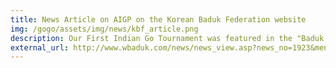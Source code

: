 ```yaml
---
title: News Article on AIGP on the Korean Baduk Federation website
img: /gogo/assets/img/news/kbf_article.png
description: Our First Indian Go Tournament was featured in the "Baduk News" section of the Korean Baduk Federation's website. You can read the news article using the link below<br><br>If that link doesn't work, please find an archive.org link <a href="https://web.archive.org/web/20230509044549/http://www.wbaduk.com/news/news_view.asp?news_no=1923&menu_div=news" target="_blank">here</a>
external_url: http://www.wbaduk.com/news/news_view.asp?news_no=1923&menu_div=news
---
```


